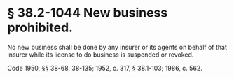 # § 38.2-1044 New business prohibited.

<p>No new business shall be done by any insurer or its agents on behalf of that insurer while its license to do business is suspended or revoked.</p><p>Code 1950, §§ 38-68, 38-135; 1952, c. 317, § 38.1-103; 1986, c. 562.</p>